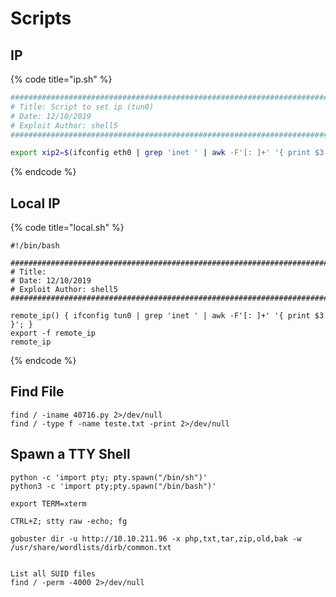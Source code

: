 # Scripts

## IP

{% code title="ip.sh" %}
```bash
###########################################################################
# Title: Script to set ip (tun0)
# Date: 12/10/2019
# Exploit Author: shell5
###########################################################################

export xip2=$(ifconfig eth0 | grep 'inet ' | awk -F'[: ]+' '{ print $3 }')

```
{% endcode %}

## Local IP

{% code title="local.sh" %}
```
#!/bin/bash

###########################################################################
# Title: 
# Date: 12/10/2019
# Exploit Author: shell5
###########################################################################

remote_ip() { ifconfig tun0 | grep 'inet ' | awk -F'[: ]+' '{ print $3 }'; }
export -f remote_ip
remote_ip

```
{% endcode %}

## Find File

```
find / -iname 40716.py 2>/dev/null
find / -type f -name teste.txt -print 2>/dev/null
```

## Spawn a TTY Shell

```
python -c 'import pty; pty.spawn("/bin/sh")'
python3 -c 'import pty;pty.spawn("/bin/bash")'

export TERM=xterm

CTRL+Z; stty raw -echo; fg
```





```
gobuster dir -u http://10.10.211.96 -x php,txt,tar,zip,old,bak -w /usr/share/wordlists/dirb/common.txt 


```

```
List all SUID files
find / -perm -4000 2>/dev/null
```
